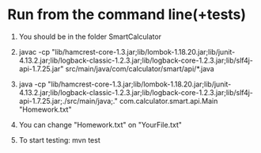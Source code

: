 # Run from the command line(+tests)
1. You should be in the folder SmartCalculator

2. javac -cp "lib/hamcrest-core-1.3.jar;lib/lombok-1.18.20.jar;lib/junit-4.13.2.jar;lib/logback-classic-1.2.3.jar;lib/logback-core-1.2.3.jar;lib/slf4j-api-1.7.25.jar" src/main/java/com/calculator/smart/api/*.java

3. java -cp "lib/hamcrest-core-1.3.jar;lib/lombok-1.18.20.jar;lib/junit-4.13.2.jar;lib/logback-classic-1.2.3.jar;lib/logback-core-1.2.3.jar;lib/slf4j-api-1.7.25.jar;./src/main/java;." com.calculator.smart.api.Main "Homework.txt"

4. You can change "Homework.txt" on "YourFile.txt"

5. To start testing: mvn test


